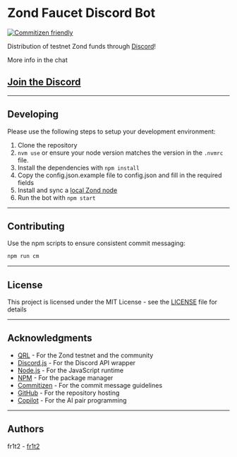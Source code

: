 # Zond Faucet Discord Bot

[![Commitizen friendly](https://img.shields.io/badge/commitizen-friendly-brightgreen.svg)](http://commitizen.github.io/cz-cli/)


Distribution of testnet Zond funds through [Discord](https://theqrl.org/discord)!


More info in the chat


## [Join the Discord](https://theqrl.org/discord)

---

## Developing

Please use the following steps to setup your development environment:

1. Clone the repository
2. `nvm use` or ensure your node version matches the version in the `.nvmrc` file.
3. Install the dependencies with `npm install`
4. Copy the config.json.example	 file to config.json and fill in the required fields
5. Install and sync a [local Zond node](https://test-zond.theqrl.org/linux.html)
6. Run the bot with `npm start`



--- 

## Contributing

Use the npm scripts to ensure consistent commit messaging:

```bash
npm run cm
```


--- 

## License

This project is licensed under the MIT License - see the [LICENSE](LICENSE) file for details

---

## Acknowledgments

* [QRL](https://theqrl.org) - For the Zond testnet and the community
* [Discord.js](https://discord.js.org) - For the Discord API wrapper
* [Node.js](https://nodejs.org) - For the JavaScript runtime
* [NPM](https://www.npmjs.com) - For the package manager
* [Commitizen](https://commitizen.github.io/cz-cli) - For the commit message guidelines
* [GitHub](https://github.com) - For the repository hosting
* [Copilot](https://copilot.github.com) - For the AI pair programming

---

## Authors

fr1t2 - [fr1t2](https://fr1t2.com)

